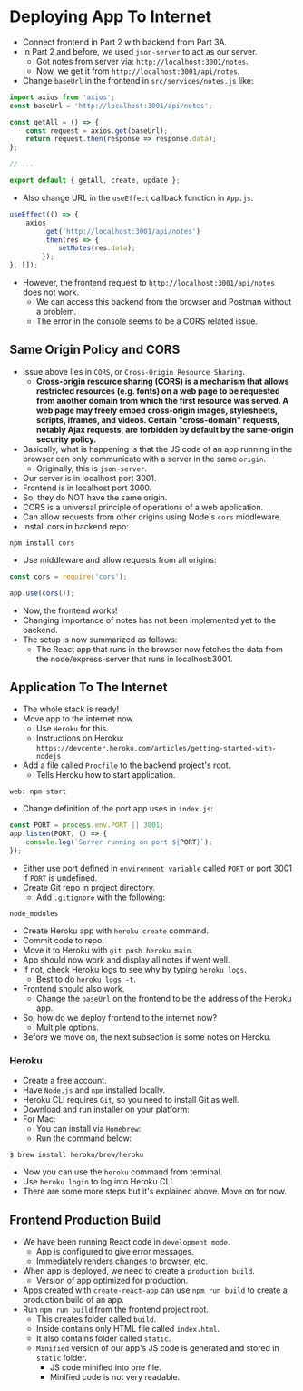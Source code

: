 # Deploying App To Internet
- Connect frontend in Part 2 with backend from Part 3A.
- In Part 2 and before, we used `json-server` to act as our server.
    - Got notes from server via: `http://localhost:3001/notes`.
    - Now, we get it from `http://localhost:3001/api/notes`.
- Change `baseUrl` in the frontend in `src/services/notes.js` like:
```javascript
import axios from 'axios';
const baseUrl = 'http://localhost:3001/api/notes';

const getAll = () => {
    const request = axios.get(baseUrl);
    return request.then(response => response.data);
};

// ...

export default { getAll, create, update };
```
- Also change URL in the `useEffect` callback function in `App.js`:
```javascript
useEffect(() => {
    axios
        .get('http://localhost:3001/api/notes')
        .then(res => {
            setNotes(res.data);
        });
}, []);
```
- However, the frontend request to `http://localhost:3001/api/notes` does not work.
    - We can access this backend from the browser and Postman without a problem.
    - The error in the console seems to be a CORS related issue.

## Same Origin Policy and CORS
- Issue above lies in `CORS`, or `Cross-Origin Resource Sharing`.
    - **Cross-origin resource sharing (CORS) is a mechanism that allows restricted resources (e.g. fonts) on a web page to be requested from another domain from which the first resource was served. A web page may freely embed cross-origin images, stylesheets, scripts, iframes, and videos. Certain "cross-domain" requests, notably Ajax requests, are forbidden by default by the same-origin security policy.**
- Basically, what is happening is that the JS code of an app running in the browser can only communicate with a server in the same `origin`.
    - Originally, this is `json-server`.
- Our server is in localhost port 3001.
- Frontend is in localhost port 3000.
- So, they do NOT have the same origin.
- CORS is a universal principle of operations of a web application.
- Can allow requests from other origins using Node's `cors` middleware.
- Install cors in backend repo:
```
npm install cors
```
- Use middleware and allow requests from all origins:
```javascript
const cors = require('cors');

app.use(cors());
```
- Now, the frontend works!
- Changing importance of notes has not been implemented yet to the backend.
- The setup is now summarized as follows:
    - The React app that runs in the browser now fetches the data from the node/express-server that runs in localhost:3001.

## Application To The Internet
- The whole stack is ready!
- Move app to the internet now.
    - Use `Heroku` for this.
    - Instructions on Heroku: `https://devcenter.heroku.com/articles/getting-started-with-nodejs`
- Add a file called `Procfile` to the backend project's root.
    - Tells Heroku how to start application.
```
web: npm start
```
- Change definition of the port app uses in `index.js`:
```javascript
const PORT = process.env.PORT || 3001;
app.listen(PORT, () => {
    console.log(`Server running on port ${PORT}`);
});
```
- Either use port defined in `environment variable` called `PORT` or port 3001 if `PORT` is undefined.
- Create Git repo in project directory.
    - Add `.gitignore` with the following:
```
node_modules
```
- Create Heroku app with `heroku create` command.
- Commit code to repo.
- Move it to Heroku with `git push heroku main`.
- App should now work and display all notes if went well.
- If not, check Heroku logs to see why by typing `heroku logs`.
    - Best to do `heroku logs -t`.
- Frontend should also work.
    - Change the `baseUrl` on the frontend to be the address of the Heroku app.
- So, how do we deploy frontend to the internet now?
    - Multiple options.
- Before we move on, the next subsection is some notes on Heroku.

### Heroku
- Create a free account.
- Have `Node.js` and `npm` installed locally.
- Heroku CLI requires `Git`, so you need to install Git as well.
- Download and run installer on your platform:
- For Mac:
    - You can install via `Homebrew`:
    - Run the command below:
```
$ brew install heroku/brew/heroku
```
- Now you can use the `heroku` command from terminal.
- Use `heroku login` to log into Heroku CLI.
- There are some more steps but it's explained above. Move on for now.

## Frontend Production Build
- We have been running React code in `development mode`.
    - App is configured to give error messages.
    - Immediately renders changes to browser, etc.
- When app is deployed, we need to create a `production build`.
    - Version of app optimized for production.
- Apps created with `create-react-app` can use `npm run build` to create a production build of an app.
- Run `npm run build` from the frontend project root.
    - This creates folder called `build`.
    - Inside contains only HTML file called `index.html`.
    - It also contains folder called `static`.
    - `Minified` version of our app's JS code is generated and stored in `static` folder.
        - JS code minified into one file.
        - Minified code is not very readable.

